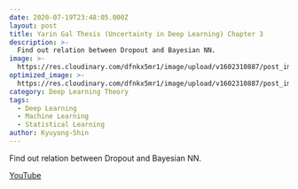 ```yaml
---
date: 2020-07-19T23:48:05.000Z
layout: post
title: Yarin Gal Thesis (Uncertainty in Deep Learning) Chapter 3
description: >-
  Find out relation between Dropout and Bayesian NN.
image: >-
  https://res.cloudinary.com/dfnkx5mr1/image/upload/v1602310887/post_img/uncertainty_llc93a.jpg
optimized_image: >-
  https://res.cloudinary.com/dfnkx5mr1/image/upload/v1602310887/post_img/uncertainty_llc93a.jpg
category: Deep Learning Theory
tags:
  - Deep Learning
  - Machine Learning
  - Statistical Learning
author: Kyuyong-Shin
---
```

Find out relation between Dropout and Bayesian NN.

[YouTube](https://youtu.be/LUs2f1WgIZw)